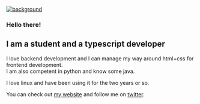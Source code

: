 [![background](https://pbs.twimg.com/profile_banners/1347698201562914817/1631447380/1500x500)](https://marzeq.me)

### Hello there!

## I am a student and a typescript developer
I love backend development and I can manage my way around html+css for frontend development.
<br>
I am also competent in python and know some java.

I love linux and have been using it for the two years or so.

You can check out <a href="https://marzeq.me/" target="_blank">my website</a> and follow me on <a href="https://twitter.com/marzeqtwt/" target="_blank">twitter</a>.
